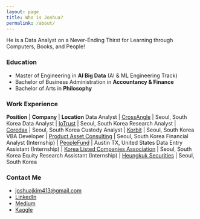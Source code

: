 ```yaml
---
layout: page
title: Who is Joshua?
permalink: /about/
---
```


He is a Data Analyst on a Never-Ending Thirst for Learning through Computers, Books, and People!

### Education

* Master of Engineering in **AI Big Data** (AI & ML Engineering Track)
* Bachelor of Business Administration in **Accountancy & Finance**
* Bachelor of Arts in **Philosophy**

### Work Experience

**Position** | **Company** | **Location**
Data Analyst | [CrossAngle](https://xangle.io/en) | Seoul, South Korea
Data Analyst | [IoTrust](https://dcentwallet.com) | Seoul, South Korea
Research Analyst | [Coredax](https://www.coredax.com) | Seoul, South Korea
Custody Analyst | [Korbit](https://korbit.co.kr/) | Seoul, South Korea
VBA Developer | [Product Asset Consulting](https://www.productasset.com) | Seoul, South Korea
Financial Analyst (Internship) | [PeopleFund](https://peoplefund.org) | Austin TX, United States
Data Entry Assistant (Internship) | [Korea Listed Companies Association](https://www.klca.or.kr) | Seoul, South Korea
Equity Research Assistant (Internship) | [Heungkuk Securities](http://www.heungkuksec.co.kr) | Seoul, South Korea

### Contact Me

* [joshuajkim413@gmail.com](mailto:joshuajkim413@gmail.com)
* [LinkedIn](https://www.linkedin.com/in/joshuajsk/)
* [Medium](joshua-data.medium.com)
* [Kaggle](https://www.kaggle.com/joshuajsk)